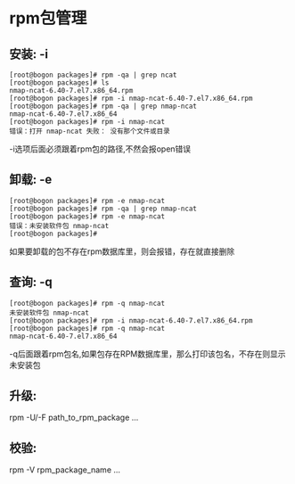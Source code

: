 # rpm包管理

## 安装: -i

    [root@bogon packages]# rpm -qa | grep ncat
    [root@bogon packages]# ls
    nmap-ncat-6.40-7.el7.x86_64.rpm
    [root@bogon packages]# rpm -i nmap-ncat-6.40-7.el7.x86_64.rpm 
    [root@bogon packages]# rpm -qa | grep nmap-ncat
    nmap-ncat-6.40-7.el7.x86_64
    [root@bogon packages]# rpm -i nmap-ncat
    错误：打开 nmap-ncat 失败： 没有那个文件或目录

-i选项后面必须跟着rpm包的路径,不然会报open错误

## 卸载: -e

    [root@bogon packages]# rpm -e nmap-ncat
    [root@bogon packages]# rpm -qa | grep nmap-ncat
    [root@bogon packages]# rpm -e nmap-ncat
    错误：未安装软件包 nmap-ncat 
    [root@bogon packages]#

如果要卸载的包不存在rpm数据库里，则会报错，存在就直接删除

## 查询: -q

    [root@bogon packages]# rpm -q nmap-ncat
    未安装软件包 nmap-ncat 
    [root@bogon packages]# rpm -i nmap-ncat-6.40-7.el7.x86_64.rpm 
    [root@bogon packages]# rpm -q nmap-ncat
    nmap-ncat-6.40-7.el7.x86_64

-q后面跟着rpm包名,如果包存在RPM数据库里，那么打印该包名，不存在则显示未安装包

## 升级:

 rpm -U/-F path_to_rpm_package ...

## 校验:

 rpm -V rpm_package_name ...



